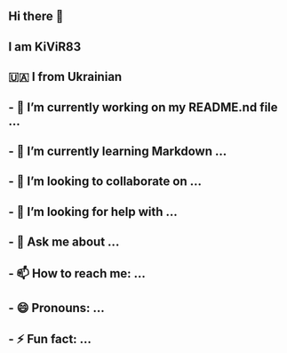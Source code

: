 ## Hi there 👋
<!--
**Kivir83/Kivir83** is a ✨ _special_ ✨ repository because its `README.md` (this file) appears on your GitHub profile.

Here are some ideas to get you started:
-->

 
 <?php

// Виведення рядка
echo "Привіт, світ!";

// Змінна
$name = "Ваше ім'я";

// Умовний оператор
if ($name == "Ваше ім'я") {
  echo "Вітаємо, $name!";
} else {
  echo "Ви не зареєстровані.";
}

// Цикл
for ($i = 0; $i < 5; $i++) {
  echo "Цикл: $i";
}

// Функція
function sayHello($name) {
  echo "Привіт, $name!";
}

sayHello("Іван");

?>


## I am KiViR83
## 🇺🇦 I from Ukrainian
## - 🔭 I’m currently working on my README.nd file ...
## - 🌱 I’m currently learning Markdown ...
## - 👯 I’m looking to collaborate on ...
## - 🤔 I’m looking for help with ...
## - 💬 Ask me about ...
## - 📫 How to reach me: ...
## - 😄 Pronouns: ...
## - ⚡ Fun fact: ...




